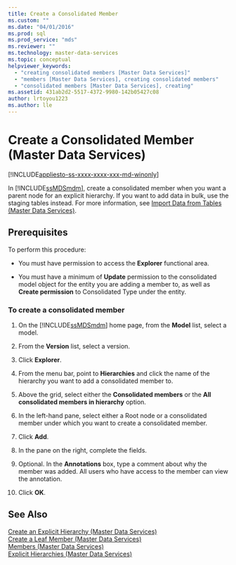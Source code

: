 ```yaml
---
title: Create a Consolidated Member
ms.custom: ""
ms.date: "04/01/2016"
ms.prod: sql
ms.prod_service: "mds"
ms.reviewer: ""
ms.technology: master-data-services
ms.topic: conceptual
helpviewer_keywords: 
  - "creating consolidated members [Master Data Services]"
  - "members [Master Data Services], creating consolidated members"
  - "consolidated members [Master Data Services], creating"
ms.assetid: 431ab2d2-5517-4372-9980-142b05427c08
author: lrtoyou1223
ms.author: lle
---
```

# Create a Consolidated Member (Master Data Services)

[!INCLUDE[appliesto-ss-xxxx-xxxx-xxx-md-winonly](../includes/appliesto-ss-xxxx-xxxx-xxx-md-winonly.md)]

  In [!INCLUDE[ssMDSmdm](../includes/ssmdsmdm-md.md)], create a consolidated member when you want a parent node for an explicit hierarchy. If you want to add data in bulk, use the staging tables instead. For more information, see  [Import Data from Tables &#40;Master Data Services&#41;](../master-data-services/import-data-from-tables-master-data-services.md).  
  
## Prerequisites  
 To perform this procedure:  
  
-   You must have permission to access the **Explorer** functional area.  
  
-   You must have a minimum of **Update** permission to the consolidated model object for the entity you are adding a member to, as well as **Create permission** to Consolidated Type under the entity.  
  
### To create a consolidated member  
  
1.  On the [!INCLUDE[ssMDSmdm](../includes/ssmdsmdm-md.md)] home page, from the **Model** list, select a model.  
  
2.  From the **Version** list, select a version.  
  
3.  Click **Explorer**.  
  
4.  From the menu bar, point to **Hierarchies** and click the name of the hierarchy you want to add a consolidated member to.  
  
5.  Above the grid, select either the **Consolidated members** or the **All consolidated members in hierarchy** option.  
  
6.  In the left-hand pane, select either a Root node or a consolidated member under which you want to create a consolidated member.  
  
7.  Click **Add**.  
  
8.  In the pane on the right, complete the fields.  
  
9. Optional. In the **Annotations** box, type a comment about why the member was added. All users who have access to the member can view the annotation.  
  
10. Click **OK**.  
  
## See Also  
 [Create an Explicit Hierarchy &#40;Master Data Services&#41;](../master-data-services/create-an-explicit-hierarchy-master-data-services.md)   
 [Create a Leaf Member &#40;Master Data Services&#41;](../master-data-services/create-a-leaf-member-master-data-services.md)   
 [Members &#40;Master Data Services&#41;](../master-data-services/members-master-data-services.md)   
 [Explicit Hierarchies &#40;Master Data Services&#41;](../master-data-services/explicit-hierarchies-master-data-services.md)  
  
  
